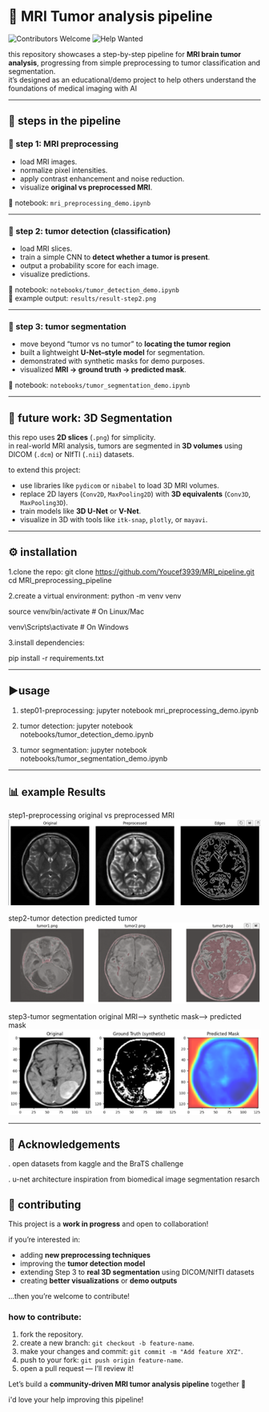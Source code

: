 # 🧠 MRI Tumor analysis pipeline

![Contributors Welcome](https://img.shields.io/badge/contributors-welcome-brightgreen.svg)
![Help Wanted](https://img.shields.io/badge/help-wanted-ff69b4.svg)

this repository showcases a step-by-step pipeline for **MRI brain tumor analysis**, progressing from simple preprocessing to tumor classification and segmentation.  
it’s designed as an educational/demo project to help others understand the foundations of medical imaging with AI

---

## 📌 steps in the pipeline

### 🔹 step 1: MRI preprocessing
- load MRI images.
- normalize pixel intensities.
- apply contrast enhancement and noise reduction.
- visualize **original vs preprocessed MRI**.

📒 notebook: `mri_preprocessing_demo.ipynb`

---

### 🔹 step 2: tumor detection (classification)
- load MRI slices.
- train a simple CNN to **detect whether a tumor is present**.
- output a probability score for each image.
- visualize predictions.

📒 notebook: `notebooks/tumor_detection_demo.ipynb`  
📂 example output: `results/result-step2.png`

---

### 🔹 step 3: tumor segmentation
- move beyond “tumor vs no tumor” to **locating the tumor region**
- built a lightweight **U-Net–style model** for segmentation.
- demonstrated with synthetic masks for demo purposes.
- visualized **MRI → ground truth → predicted mask**.

📒 notebook: `notebooks/tumor_segmentation_demo.ipynb`

---

## 🚀 future work: 3D Segmentation
this repo uses **2D slices** (`.png`) for simplicity.  
in real-world MRI analysis, tumors are segmented in **3D volumes** using DICOM (`.dcm`) or NIfTI (`.nii`) datasets.

to extend this project:
- use libraries like `pydicom` or `nibabel` to load 3D MRI volumes.
- replace 2D layers (`Conv2D`, `MaxPooling2D`) with **3D equivalents** (`Conv3D`, `MaxPooling3D`).
- train models like **3D U-Net** or **V-Net**.
- visualize in 3D with tools like `itk-snap`, `plotly`, or `mayavi`.

---

## ⚙️ installation
1.clone the repo:
git clone https://github.com/Youcef3939/MRI_pipeline.git
cd MRI_preprocessing_pipeline

2.create a virtual environment:
python -m venv venv

source venv/bin/activate   # On Linux/Mac

venv\Scripts\activate      # On Windows

3.install dependencies:

pip install -r requirements.txt

---

## ▶️usage

1. step01-preprocessing: jupyter notebook mri_preprocessing_demo.ipynb

2. tumor detection: jupyter notebook notebooks/tumor_detection_demo.ipynb

3. tumor segmentation: jupyter notebook notebooks/tumor_segmentation_demo.ipynb


---

## 📊 example Results
step1-preprocessing
original vs preprocessed MRI
![alt text](image.png)

step2-tumor detection
predicted tumor 
![alt text](results/result-step2.png)

step3-tumor segmentation
original MRI--> synthetic mask--> predicted mask
![alt text](image-1.png)


--- 

## 🙌 Acknowledgements
. open datasets from kaggle and the BraTS challenge


. u-net architecture inspiration from biomedical image segmentation resarch


## 🤝 contributing
This project is a **work in progress** and open to collaboration!  

if you’re interested in:
- adding **new preprocessing techniques**  
- improving the **tumor detection model**  
- extending Step 3 to **real 3D segmentation** using DICOM/NIfTI datasets  
- creating **better visualizations** or **demo outputs**  

…then you’re welcome to contribute!  

### how to contribute:
1. fork the repository.  
2. create a new branch: `git checkout -b feature-name`.  
3. make your changes and commit: `git commit -m "Add feature XYZ"`.  
4. push to your fork: `git push origin feature-name`.  
5. open a pull request — I’ll review it!  

Let’s build a **community-driven MRI tumor analysis pipeline** together 🚀


i'd love your help improving this pipeline!  
